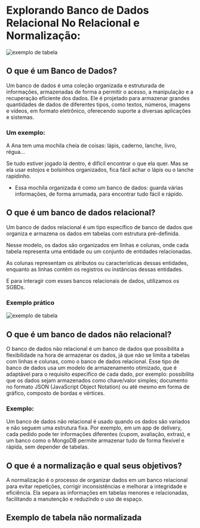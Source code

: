 # Explorando Banco de Dados Relacional No Relacional e Normalização:
![exemplo de tabela](https://media0.giphy.com/media/v1.Y2lkPTc5MGI3NjExNXRtMnQ1ZjN3aTlmOTI2eGJsZWtrY25wZDZ1NWt2b3VjdDUxYnUxeSZlcD12MV9pbnRlcm5hbF9naWZfYnlfaWQmY3Q9cw/TZco470UACpNK/giphy.gif)


## O que é um Banco de Dados?
Um banco de dados é uma coleção organizada e estruturada de informações, armazenadas de forma a permitir o acesso, a manipulação e a recuperação eficiente dos dados.
Ele é projetado para armazenar grandes quantidades de dados de diferentes tipos, como textos, números, imagens e vídeos, em formato eletrônico, oferecendo suporte a diversas aplicações e sistemas.
### Um exemplo:
A Ana tem uma mochila cheia de coisas: lápis, caderno, lanche, livro, régua…

Se tudo estiver jogado lá dentro, é difícil encontrar o que ela quer.
Mas se ela usar estojos e bolsinhos organizados, fica fácil achar o lápis ou o lanche rapidinho.

- Essa mochila organizada é como um banco de dados:
guarda várias informações, de forma arrumada, para encontrar tudo fácil e rápido.

## O que é um banco de dados relacional?
Um banco de dados relacional é um tipo específico de banco de dados que organiza e armazena os dados em tabelas com estrutura pré-definida.

Nesse modelo, os dados são organizados em linhas e colunas, onde cada tabela representa uma entidade ou um conjunto de entidades relacionadas.

As colunas representam os atributos ou características dessas entidades, enquanto as linhas contêm os registros ou instâncias dessas entidades.

E para interagir com esses bancos relacionais de dados, utilizamos os SGBDs.
### Exemplo prático
![exemplo de tabela](https://s3.static.brasilescola.uol.com.br/monografias/2020/09/figura1.jpg)

## O que é um banco de dados não relacional?
O banco de dados não relacional é um banco de dados que possibilita a flexibilidade na hora de armazenar os dados, já que não se limita a tabelas com linhas e colunas, como o banco de dados relacional. Esse tipo de banco de dados usa um modelo de armazenamento otimizado, que é adaptável para o requisito específico de cada dado, por exemplo: possibilita que os dados sejam armazenados como chave/valor simples; documento no formato JSON (JavaScript Object Notation) ou até mesmo em forma de gráfico, composto de bordas e vértices.
### Exemplo:
Um banco de dados não relacional é usado quando os dados são variados e não seguem uma estrutura fixa. Por exemplo, em um app de delivery, cada pedido pode ter informações diferentes (cupom, avaliação, extras), e um banco como o MongoDB permite armazenar tudo de forma flexível e rápida, sem depender de tabelas.

## O que é a normalização e qual seus objetivos?
A normalização é o processo de organizar dados em um banco relacional para evitar repetições, corrigir inconsistências e melhorar a integridade e eficiência. Ela separa as informações em tabelas menores e relacionadas, facilitando a manutenção e reduzindo o uso de espaço.

## Exemplo de tabela não normalizada



